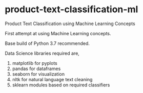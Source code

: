 # product-text-classification-ml
Product Text Classification using Machine Learning Concepts

First attempt at using Machine Learning concepts.


Base build of Python 3.7 recommended.

Data Science libraries required are,
1. matplotlib for pyplots
2. pandas for dataframes
3. seaborn for visualization
4. nltk for natural language text cleaning
5. sklearn modules based on required classifiers
